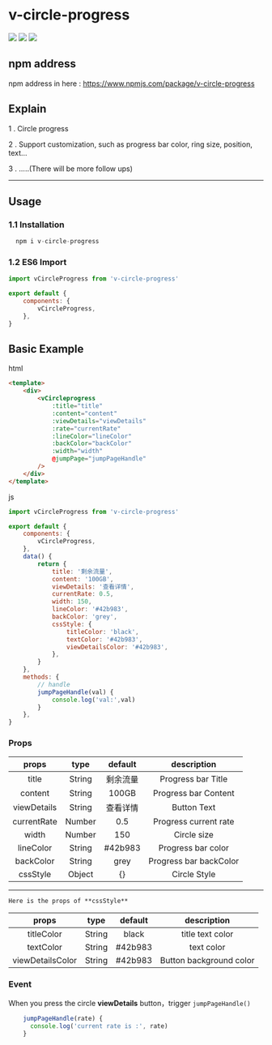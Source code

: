 # v-circle-progress

![](https://img.shields.io/badge/webpack-3.9.1-blue.svg)
![](https://img.shields.io/badge/vue-2.6.14-brightgreen.svg)
![](https://img.shields.io/badge/Author-逸成-yellow.svg)

## npm address

npm address in here : https://www.npmjs.com/package/v-circle-progress

## Explain

1 . Circle progress

2 . Support customization, such as progress bar color, ring size, position, text...

3 . .....(There will be more follow ups)

---

## Usage

### 1.1 Installation

```javascript
  npm i v-circle-progress
```

### 1.2 ES6 Import

```javascript
import vCircleProgress from 'v-circle-progress'

export default {
	components: {
		vCircleProgress,
	},
}
```

## Basic Example

html

```html
<template>
	<div>
		<vCircleprogress
			:title="title"
			:content="content"
			:viewDetails="viewDetails"
			:rate="currentRate"
			:lineColor="lineColor"
			:backColor="backColor"
			:width="width"
			@jumpPage="jumpPageHandle"
		/>
	</div>
</template>
```

js

```javascript
import vCircleProgress from 'v-circle-progress'

export default {
	components: {
		vCircleProgress,
	},
	data() {
		return {
			title: '剩余流量',
			content: '100GB',
			viewDetails: '查看详情',
			currentRate: 0.5,
			width: 150,
			lineColor: '#42b983',
			backColor: 'grey',
			cssStyle: {
				titleColor: 'black',
				textColor: '#42b983',
				viewDetailsColor: '#42b983',
			},
		}
	},
	methods: {
		// handle
		jumpPageHandle(val) {
			console.log('val:',val)
		}
	},
}
```

### Props

|    props    |  type  |      default       |                                    description                                     |
| :---------: | :----: | :----------------: | :--------------------------------------------------------------------------------: |
|    title     | String |       剩余流量       |                               Progress bar Title                                 |
|   content   | String |         100GB |                                     Progress bar Content                                 |
| viewDetails  | String |        查看详情        |                                Button Text                                      |
| currentRate  | Number |         0.5        |                                Progress current rate                               |
| width  | Number |               150        |                                          Circle size                                      |
| lineColor  | String |         #42b983        |                                 Progress bar color                                    |
| backColor  | String |          grey        |                                 Progress bar backColor                                |
|  cssStyle   | Object |          {}         |                                     Circle Style                                     |
---

`Here is the props of **cssStyle**`

|      props      |  type  | default |          description           |
| :-------------: | :----: | :-----: | :----------------------------: |
|  titleColor   | String |  black |            title text color       |
|  textColor  | String | #42b983 |               text color           |
|  viewDetailsColor  | String | #42b983 | Button background color     |

### Event

When you press the circle  **viewDetails** button，trigger `jumpPageHandle()`

```javascript
    jumpPageHandle(rate) {
      console.log('current rate is :', rate)
    }
```


